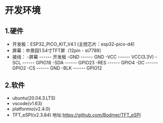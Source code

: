 # 开发环境
## 1.硬件
* 开发板：ESP32_PICO_KIT_V4.1 (主控芯片：esp32-pico-d4)
* 屏幕：中景园1.54寸TFT屏（12pin - st7789）
* 接线： 
	-屏幕 ------ 开发板
	-GND ------ GND
	-VCC ------ VCC(3.3V)
	-SCL ------ GPIO18
	-SDA ------ GPIO23
	-RES ------ GPIO4
	-DC ------ GPIO2
	-CS ------ GND
	-BLK ------ GPIO12
## 2.软件
* ubuntu(20.04.3.LTS)
* vscode(v1.63)
* platformio(v2.4.0)
* TFT_eSPI(v2.3.84) 地址:https://github.com/Bodmer/TFT_eSPI 
